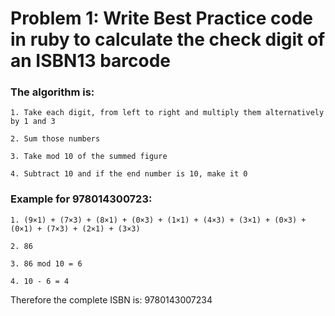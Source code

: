 # Problem 1: Write Best Practice code in ruby to calculate the check digit of an ISBN13 barcode

### The algorithm is:


    1. Take each digit, from left to right and multiply them alternatively by 1 and 3

    2. Sum those numbers

    3. Take mod 10 of the summed figure

    4. Subtract 10 and if the end number is 10, make it 0


### Example for 978014300723:


    1. (9×1) + (7×3) + (8×1) + (0×3) + (1×1) + (4×3) + (3×1) + (0×3) + (0×1) + (7×3) + (2×1) + (3×3)

    2. 86

    3. 86 mod 10 = 6

    4. 10 - 6 = 4


Therefore the complete ISBN is: 9780143007234
